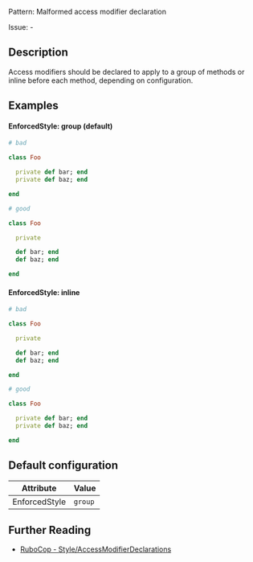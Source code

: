 Pattern: Malformed access modifier declaration

Issue: -

## Description

Access modifiers should be declared to apply to a group of methods or inline before each method, depending on configuration.

## Examples

#### EnforcedStyle: group (default)

```ruby
# bad

class Foo

  private def bar; end
  private def baz; end

end

# good

class Foo

  private

  def bar; end
  def baz; end

end
```
#### EnforcedStyle: inline

```ruby
# bad

class Foo

  private

  def bar; end
  def baz; end

end

# good

class Foo

  private def bar; end
  private def baz; end

end
```

## Default configuration

Attribute | Value
--- | ---
EnforcedStyle | `group`

## Further Reading

* [RuboCop - Style/AccessModifierDeclarations](https://rubocop.readthedocs.io/en/latest/cops_style/#styleaccessmodifierdeclarations)
